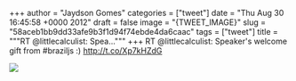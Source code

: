 
+++
author = "Jaydson Gomes"
categories = ["tweet"]
date = "Thu Aug 30 16:45:58 +0000 2012"
draft = false
image = "{TWEET_IMAGE}"
slug = "58aceb1bb9dd33afe9b3f1d94f74ebde4da6caac"
tags = ["tweet"]
title = """RT @littlecalculist: Spea..."""
+++
RT @littlecalculist: Speaker's welcome gift from #braziljs :) http://t.co/Xp7kHZdG

![](/images/tweet-media/241215192107741184-A1jyA8jCQAEeISV.jpg)